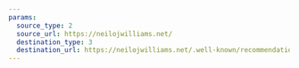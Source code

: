```yaml
---
params:
  source_type: 2
  source_url: https://neilojwilliams.net/
  destination_type: 3
  destination_url: https://neilojwilliams.net/.well-known/recommendations.opml
---
```

